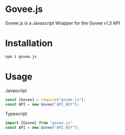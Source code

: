 # Govee.js
 Govee.js is a Javascript Wrapper for the Govee v1.3 API

 # Installation
 ```bash
 npm i govee.js
```

# Usage
Javascript
```javascript
const {Govee} = require("govee.js");
const API = new Govee("API_KEY");
```
Typescript
```typescript
import {Govee} from "govee.js"
const API = new Govee("API_KEY");
```